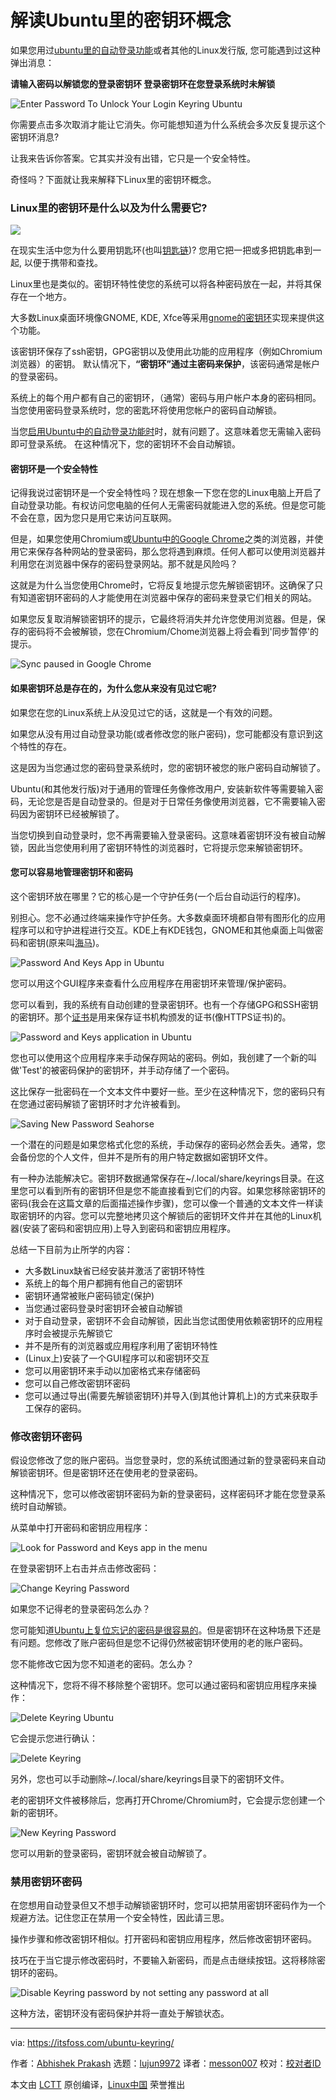 [#]: collector: (lujun9972)
[#]: translator: (messon007)
[#]: reviewer: ( )
[#]: publisher: ( )
[#]: url: ( )
[#]: subject: (The Keyring Concept in Ubuntu: What is It and How to Use it?)
[#]: via: (https://itsfoss.com/ubuntu-keyring/)
[#]: author: (Abhishek Prakash https://itsfoss.com/author/abhishek/)

解读Ubuntu里的密钥环概念
======

如果您用过[ubuntu里的自动登录功能][1]或者其他的Linux发行版, 您可能遇到过这种弹出消息：

**请输入密码以解锁您的登录密钥环
  登录密钥环在您登录系统时未解锁**

![Enter Password To Unlock Your Login Keyring Ubuntu][2]

你需要点击多次取消才能让它消失。你可能想知道为什么系统会多次反复提示这个密钥环消息?

让我来告诉你答案。它其实并没有出错，它只是一个安全特性。

奇怪吗？下面就让我来解释下Linux里的密钥环概念。

### Linux里的密钥环是什么以及为什么需要它?

![][3]

在现实生活中您为什么要用钥匙环(也叫[钥匙链][4])? 您用它把一把或多把钥匙串到一起, 以便于携带和查找。

Linux里也是类似的。密钥环特性使您的系统可以将各种密码放在一起，并将其保存在一个地方。

大多数Linux桌面环境像GNOME, KDE, Xfce等采用[gnome的密钥环][5]实现来提供这个功能。

该密钥环保存了ssh密钥，GPG密钥以及使用此功能的应用程序（例如Chromium浏览器）的密钥。 默认情况下，**“密钥环”通过主密码来保护**，该密码通常是帐户的登录密码。

系统上的每个用户都有自己的密钥环，（通常）密码与用户帐户本身的密码相同。 当您使用密码登录系统时，您的密匙环将使用您帐户的密码自动解锁。

当您[启用Ubuntu中的自动登录功能时][1]时，就有问题了。这意味着您无需输入密码即可登录系统。 在这种情况下，您的密钥环不会自动解锁。

#### 密钥环是一个安全特性

记得我说过密钥环是一个安全特性吗？现在想象一下您在您的Linux电脑上开启了自动登录功能。有权访问您电脑的任何人无需密码就能进入您的系统。但是您可能不会在意，因为您只是用它来访问互联网。

但是，如果您使用Chromium或[Ubuntu中的Google Chrome][6]之类的浏览器，并使用它来保存各种网站的登录密码，那么您将遇到麻烦。任何人都可以使用浏览器并利用您在浏览器中保存的密码登录网站。那不就是风险吗？

这就是为什么当您使用Chrome时，它将反复地提示您先解锁密钥环。这确保了只有知道密钥环密码的人才能使用在浏览器中保存的密码来登录它们相关的网站。

如果您反复取消解锁密钥环的提示，它最终将消失并允许您使用浏览器。但是，保存的密码将不会被解锁，您在Chromium/Chome浏览器上将会看到'同步暂停'的提示。

![Sync paused in Google Chrome][7]

#### 如果密钥环总是存在的，为什么您从来没有见过它呢?

如果您在您的Linux系统上从没见过它的话，这就是一个有效的问题。

如果您从没有用过自动登录功能(或者修改您的账户密码)，您可能都没有意识到这个特性的存在。

这是因为当您通过您的密码登录系统时，您的密钥环被您的账户密码自动解锁了。

Ubuntu(和其他发行版)对于通用的管理任务像修改用户, 安装新软件等需要输入密码，无论您是否是自动登录的。但是对于日常任务像使用浏览器，它不需要输入密码因为密钥环已经被解锁了。

当您切换到自动登录时，您不再需要输入登录密码。这意味着密钥环没有被自动解锁，因此当您使用利用了密钥环特性的浏览器时，它将提示您来解锁密钥环。

#### 您可以容易地管理密钥环和密码

这个密钥环放在哪里？它的核心是一个守护任务(一个后台自动运行的程序)。

别担心。您不必通过终端来操作守护任务。大多数桌面环境都自带有图形化的应用程序可以和守护进程进行交互。KDE上有KDE钱包，GNOME和其他桌面上叫做密码和密钥(原来叫[海马][8])。

![Password And Keys App in Ubuntu][9] 

您可以用这个GUI程序来查看什么应用程序在用密钥环来管理/保护密码。

您可以看到，我的系统有自动创建的登录密钥环。也有一个存储GPG和SSH密钥的密钥环。那个[证书][10]是用来保存证书机构颁发的证书(像HTTPS证书)的。

![Password and Keys application in Ubuntu][11]

您也可以使用这个应用程序来手动保存网站的密码。例如，我创建了一个新的叫做'Test'的被密码保护的密钥环，并手动存储了一个密码。

这比保存一批密码在一个文本文件中要好一些。至少在这种情况下，您的密码只有在您通过密码解锁了密钥环时才允许被看到。

![Saving New Password Seahorse][12] 

一个潜在的问题是如果您格式化您的系统，手动保存的密码必然会丢失。通常，您会备份您的个人文件，但并不是所有的用户特定数据如密钥环文件。

有一种办法能解决它。密钥环数据通常保存在~/.local/share/keyrings目录。在这里您可以看到所有的密钥环但是您不能直接看到它们的内容。如果您移除密钥环的密码(我会在这篇文章的后面描述操作步骤)，您可以像一个普通的文本文件一样读取密钥环的内容。您可以完整地拷贝这个解锁后的密钥环文件并在其他的Linux机器(安装了密码和密钥应用)上导入到密码和密钥应用程序。

总结一下目前为止所学的内容：
  * 大多数Linux缺省已经安装并激活了密钥环特性
  * 系统上的每个用户都拥有他自己的密钥环
  * 密钥环通常被账户密码锁定(保护)
  * 当您通过密码登录时密钥环会被自动解锁
  * 对于自动登录，密钥环不会自动解锁，因此当您试图使用依赖密钥环的应用程序时会被提示先解锁它
  * 并不是所有的浏览器或应用程序利用了密钥环特性
  * (Linux上)安装了一个GUI程序可以和密钥环交互
  * 您可以用密钥环来手动以加密格式来存储密码
  * 您可以自己修改密钥环密码
  * 您可以通过导出(需要先解锁密钥环)并导入(到其他计算机上)的方式来获取手工保存的密码。



### 修改密钥环密码

假设您修改了您的账户密码。当您登录时，您的系统试图通过新的登录密码来自动解锁密钥环。但是密钥环还在使用老的登录密码。

这种情况下，您可以修改密钥环密码为新的登录密码，这样密码环才能在您登录系统时自动解锁。

从菜单中打开密码和密钥应用程序：

![Look for Password and Keys app in the menu][9]

在登录密钥环上右击并点击修改密码：

![Change Keyring Password][13]

如果您不记得老的登录密码怎么办？

您可能知道[Ubuntu上复位忘记的密码是很容易的][14]。但是密钥环在这种场景下还是有问题。您修改了账户密码但是您不记得仍然被密钥环使用的老的账户密码。

您不能修改它因为您不知道老的密码。怎么办？

这种情况下，您将不得不移除整个密钥环。您可以通过密码和密钥应用程序来操作：

![Delete Keyring Ubuntu][15]

它会提示您进行确认：

![Delete Keyring][16]

另外，您也可以手动删除~/.local/share/keyrings目录下的密钥环文件。

老的密钥环文件被移除后，您再打开Chrome/Chromium时，它会提示您创建一个新的密钥环。

![New Keyring Password][17]

您可以用新的登录密码，密钥环就会被自动解锁了。

### 禁用密钥环密码

在您想用自动登录但又不想手动解锁密钥环时，您可以把禁用密钥环密码作为一个规避方法。记住您正在禁用一个安全特性，因此请三思。

操作步骤和修改密钥环相似。打开密码和密钥应用程序，然后修改密钥环密码。

技巧在于当它提示修改密码时，不要输入新密码，而是点击继续按钮。这将移除密钥环的密码。

![Disable Keyring password by not setting any password at all][18]

这种方法，密钥环没有密码保护并将一直处于解锁状态。

--------------------------------------------------------------------------------

via: https://itsfoss.com/ubuntu-keyring/

作者：[Abhishek Prakash][a]
选题：[lujun9972][b]
译者：[messon007](https://github.com/messon007)
校对：[校对者ID](https://github.com/校对者ID)

本文由 [LCTT](https://github.com/LCTT/TranslateProject) 原创编译，[Linux中国](https://linux.cn/) 荣誉推出

[a]: https://itsfoss.com/author/abhishek/
[b]: https://github.com/lujun9972
[1]: https://itsfoss.com/ubuntu-automatic-logon/
[2]: https://i1.wp.com/itsfoss.com/wp-content/uploads/2020/03/enter-password-to-unlock-your-login-keyring-ubuntu.jpg?ssl=1
[3]: https://i1.wp.com/itsfoss.com/wp-content/uploads/2020/03/keyring-concept-ubuntu-1.png?ssl=1
[4]: https://en.wikipedia.org/wiki/Keychain
[5]: https://wiki.archlinux.org/index.php/GNOME/Keyring
[6]: https://itsfoss.com/install-chrome-ubuntu/
[7]: https://i2.wp.com/itsfoss.com/wp-content/uploads/2020/03/sync-paused-keyring-ubuntu.jpg?ssl=1
[8]: https://wiki.debian.org/Seahorse
[9]: https://i2.wp.com/itsfoss.com/wp-content/uploads/2020/03/password-and-keys-app-ubuntu.jpg?ssl=1
[10]: https://help.ubuntu.com/lts/serverguide/certificates-and-security.html
[11]: https://i2.wp.com/itsfoss.com/wp-content/uploads/2020/03/keyring-pasword-ubuntu.png?ssl=1
[12]: https://i2.wp.com/itsfoss.com/wp-content/uploads/2020/03/saving-new-password-seahorse.png?ssl=1
[13]: https://i0.wp.com/itsfoss.com/wp-content/uploads/2020/03/change-keyring-password.png?ssl=1
[14]: https://itsfoss.com/how-to-hack-ubuntu-password/
[15]: https://i0.wp.com/itsfoss.com/wp-content/uploads/2020/03/delete-keyring-ubuntu.jpg?ssl=1
[16]: https://i1.wp.com/itsfoss.com/wp-content/uploads/2020/03/delete-keyring.jpg?ssl=1
[17]: https://i0.wp.com/itsfoss.com/wp-content/uploads/2020/03/new-keyring-password.jpg?ssl=1
[18]: https://i2.wp.com/itsfoss.com/wp-content/uploads/2020/03/disable-keyring-password-ubuntu.png?ssl=1
